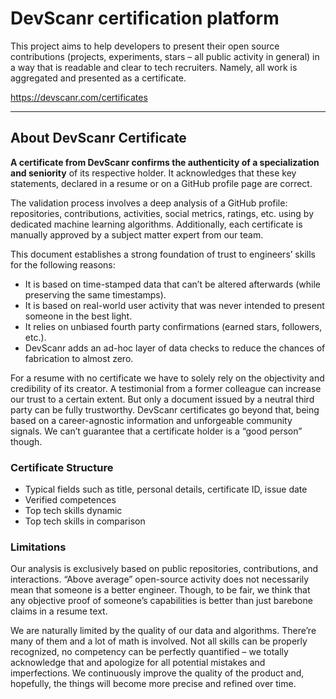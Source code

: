 # DevScanr certification platform

This project aims to help developers to present their open source contributions (projects, experiments, stars – all public activity in general)
in a way that is readable and clear to tech recruiters. Namely, all work is aggregated and presented as a certificate.

https://devscanr.com/certificates

---

## About DevScanr Certificate

**A certificate from DevScanr confirms the authenticity of a specialization and seniority** of its respective holder. 
It acknowledges that these key statements, declared in a resume or on a GitHub profile page are correct.

The validation process involves a deep analysis of a GitHub profile: repositories, contributions,
activities, social metrics, ratings, etc. using by dedicated machine learning algorithms.
Additionally, each certificate is manually approved by a subject matter expert from our team.

This document establishes a strong foundation of trust to engineers’ skills for the following reasons:

- It is based on time-stamped data that can’t be altered afterwards (while preserving the same timestamps).
- It is based on real-world user activity that was never intended to present someone in the best light.
- It relies on unbiased fourth party confirmations (earned stars, followers, etc.).
- DevScanr adds an ad-hoc layer of data checks to reduce the chances of fabrication to almost zero.

For a resume with no certificate we have to solely rely on the objectivity and credibility of its creator.
A testimonial from a former colleague can increase our trust to a certain extent.
But only a document issued by a neutral third party can be fully trustworthy.
DevScanr certificates go beyond that, being based on a career-agnostic information and unforgeable
community signals. We can’t guarantee that a certificate holder is a “good person” though.

### Certificate Structure

- Typical fields such as title, personal details, certificate ID, issue date
- Verified competences
- Top tech skills dynamic
- Top tech skills in comparison
    
### Limitations

Our analysis is exclusively based on public repositories, contributions, and interactions.
“Above average” open-source activity does not necessarily mean that someone is a better engineer.
Though, to be fair, we think that any objective proof of someone’s capabilities is better than
just barebone claims in a resume text.

We are naturally limited by the quality of our data and algorithms. There’re many of them
and a lot of math is involved. Not all skills can be properly recognized, no competency
can be perfectly quantified – we totally acknowledge that and apologize for all potential
mistakes and imperfections. We continuously improve the quality of the product and,
hopefully, the things will become more precise and refined over time.
